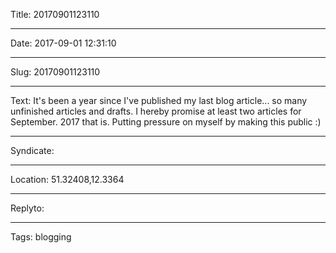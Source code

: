 Title: 20170901123110

----

Date: 2017-09-01 12:31:10

----

Slug: 20170901123110

----

Text: It's been a year since I've published my last blog article... so many unfinished articles and drafts. I hereby promise at least two articles for September. 2017 that is. Putting pressure on myself by making this public :)

----

Syndicate: <a href="https://brid.gy/publish/twitter"></a>

----

Location: 51.32408,12.3364

----

Replyto: 

----

Tags: blogging